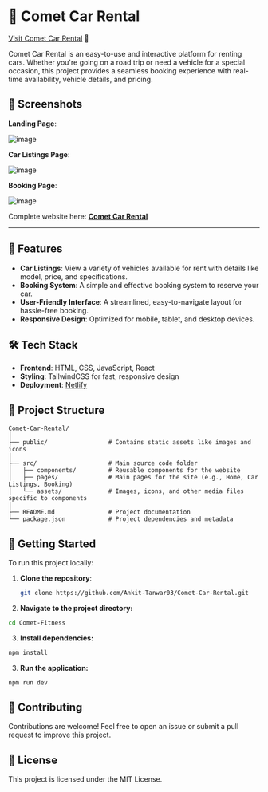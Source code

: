 # 🌠 Comet Car Rental

[Visit Comet Car Rental](https://cometcarrental.netlify.app) 🚀

Comet Car Rental is an easy-to-use and interactive platform for renting cars. Whether you're going on a road trip or need a vehicle for a special occasion, this project provides a seamless booking experience with real-time availability, vehicle details, and pricing.

## 📸 Screenshots

**Landing Page**:

![image](https://github.com/user-attachments/assets/2c25a35d-590e-4f62-9c95-31c375566f6e)

**Car Listings Page**:

![image](https://github.com/user-attachments/assets/a5ff2c65-1da0-41ae-9e2e-020bbbcbca74)

**Booking Page**:

![image](https://github.com/user-attachments/assets/197eb07c-1f73-439b-ba58-7b14c66070ca)

Complete website here: **[Comet Car Rental](https://cometcarrental.netlify.app/)**


---

## 🎯 Features

- **Car Listings**: View a variety of vehicles available for rent with details like model, price, and specifications.
- **Booking System**: A simple and effective booking system to reserve your car.
- **User-Friendly Interface**: A streamlined, easy-to-navigate layout for hassle-free booking.
- **Responsive Design**: Optimized for mobile, tablet, and desktop devices.

## 🛠️ Tech Stack

- **Frontend**: HTML, CSS, JavaScript, React
- **Styling**: TailwindCSS for fast, responsive design
- **Deployment**: [Netlify](https://www.netlify.com/)

## 📂 Project Structure

```plaintext
Comet-Car-Rental/
│
├── public/                 # Contains static assets like images and icons
│
├── src/                    # Main source code folder
│   ├── components/         # Reusable components for the website
│   ├── pages/              # Main pages for the site (e.g., Home, Car Listings, Booking)
│   └── assets/             # Images, icons, and other media files specific to components
│
├── README.md               # Project documentation
└── package.json            # Project dependencies and metadata
```
## 🚀 Getting Started

To run this project locally:

1. **Clone the repository**:
   ```bash
   git clone https://github.com/Ankit-Tanwar03/Comet-Car-Rental.git
   ```
2. **Navigate to the project directory:**
  ```bash
  cd Comet-Fitness
  ```
3. **Install dependencies:**
  ```bash
  npm install
  ```
3. **Run the application:**
  ```bash
  npm run dev
  ```

## 🎨 Contributing

Contributions are welcome! Feel free to open an issue or submit a pull request to improve this project.

## 📜 License

This project is licensed under the MIT License.

